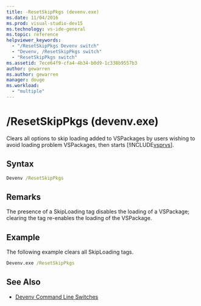 ```yaml
---
title: -ResetSkipPkgs (devenv.exe)
ms.date: 11/04/2016
ms.prod: visual-studio-dev15
ms.technology: vs-ide-general
ms.topic: reference
helpviewer_keywords:
  - "/ResetSkipPkgs Devenv switch"
  - "Devenv, /ResetSkipPkgs switch"
  - "ResetSkipPkgs switch"
ms.assetid: 7ece64f9-cfa4-4b34-b0d9-1c338b9557b3
author: gewarren
ms.author: gewarren
manager: douge
ms.workload:
  - "multiple"
---
```

# /ResetSkipPkgs (devenv.exe)
Clears all options to skip loading added to VSPackages by users wishing to avoid loading problem VSPackages, then starts [!INCLUDE[vsprvs](../../code-quality/includes/vsprvs_md.md)].

## Syntax

```cmd
Devenv /ResetSkipPkgs
```

## Remarks
 The presence of a SkipLoading tag disables the loading of a VSPackage; clearing the tag re-enables the loading of the VSPackage.

## Example
 The following example clears all SkipLoading tags.

```cmd
Devenv.exe /ResetSkipPkgs
```

## See Also

- [Devenv Command Line Switches](../../ide/reference/devenv-command-line-switches.md)